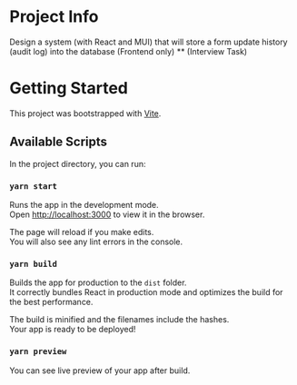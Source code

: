 # Project Info
Design a system (with React and MUI) that will store a form update history (audit log) into the database (Frontend only)
** (Interview Task)

# Getting Started

This project was bootstrapped with [Vite](https://vitejs.dev/).

## Available Scripts

In the project directory, you can run:

### `yarn start`

Runs the app in the development mode.\
Open [http://localhost:3000](http://localhost:3000) to view it in the browser.

The page will reload if you make edits.\
You will also see any lint errors in the console.

### `yarn build`

Builds the app for production to the `dist` folder.\
It correctly bundles React in production mode and optimizes the build for the best performance.

The build is minified and the filenames include the hashes.\
Your app is ready to be deployed!



### `yarn preview`

You can see live preview of your app after build.
